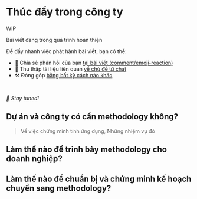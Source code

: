 # Thúc đẩy trong công ty

WIP

Bài viết đang trong quá trình hoàn thiện

Để đẩy nhanh việc phát hành bài viết, bạn có thể:

* 📢 Chia sẻ phản hồi của bạn [tại bài viết (comment/emoji-reaction)](https://github.com/feature-sliced/documentation/issues/206)
* 💬 Thu thập tài liệu liên quan [về chủ đề từ chat](https://t.me/feature_sliced)
* ⚒️ Đóng góp [bằng bất kỳ cách nào khác](https://github.com/feature-sliced/documentation/blob/master/CONTRIBUTING.md)

<br />

*🍰 Stay tuned!*

## Dự án và công ty có cần methodology không?[​](#dự-án-và-công-ty-có-cần-methodology-không "Link trực tiếp đến heading")

> Về việc chứng minh tính ứng dụng, Những nhiệm vụ đó

## Làm thế nào để trình bày methodology cho doanh nghiệp?[​](#làm-thế-nào-để-trình-bày-methodology-cho-doanh-nghiệp "Link trực tiếp đến heading")

## Làm thế nào để chuẩn bị và chứng minh kế hoạch chuyển sang methodology?[​](#làm-thế-nào-để-chuẩn-bị-và-chứng-minh-kế-hoạch-chuyển-sang-methodology "Link trực tiếp đến heading")
